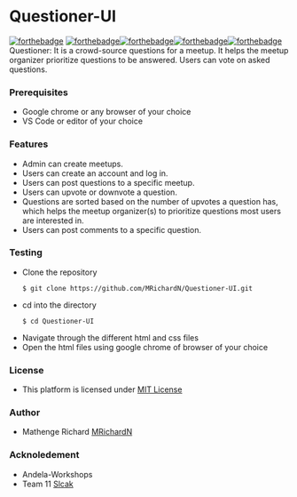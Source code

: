 # Questioner-UI
[![forthebadge](https://forthebadge.com/images/badges/uses-badges.svg)](https://forthebadge.com)
[![forthebadge](https://forthebadge.com/images/badges/uses-html.svg)](https://forthebadge.com)[![forthebadge](https://forthebadge.com/images/badges/uses-css.svg)](https://forthebadge.com)[![forthebadge](https://forthebadge.com/images/badges/uses-git.svg)](https://forthebadge.com)[![forthebadge](https://forthebadge.com/images/badges/validated-html5.svg)](https://forthebadge.com)
Questioner: It is a crowd-source questions for a meetup. It helps the meetup organizer prioritize  questions to be answered. Users can vote on asked questions.

### Prerequisites

- Google chrome or any browser of your choice
- VS Code or editor of your choice
 
### Features

- Admin can create meetups. 
- Users can create an account and log in. 
- Users can post questions to a specific meetup. 
- Users can upvote or downvote a question. 
- Questions are sorted based on the number of upvotes a question has, which helps the
    meetup organizer(s) to prioritize questions most users are interested in. 
- Users can post comments to a specific question. 

### Testing

- Clone the repository
    ```
    $ git clone https://github.com/MRichardN/Questioner-UI.git
    ```
- cd into the directory
    ```
    $ cd Questioner-UI
    ```
- Navigate through the different html and css files
- Open the html files using google chrome of browser of your choice

### License

- This platform is licensed under [MIT License](https://github.com/MRichardN/Questioner-UI/blob/gh-pages/LICENSE)

### Author

- Mathenge Richard [MRichardN](https://github.com/MRichardN)

### Acknoledement

- Andela-Workshops
- Team 11 [Slcak](https://andela-workshops.slack.com/messages/CF4Q9HRM0/)

